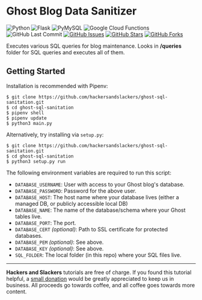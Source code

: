 # Ghost Blog Data Sanitizer

![Python](https://img.shields.io/badge/Python-v3.7-blue.svg?logo=python&longCache=true&logoColor=white&colorB=5e81ac&style=flat-square&colorA=4c566a)
![Flask](https://img.shields.io/badge/Flask-v1.0.2-blue.svg?longCache=true&logo=python&style=flat-square&logoColor=white&colorB=5e81ac&colorA=4c566a)
![PyMySQL](https://img.shields.io/badge/PyMySQL-v0.9.3-blue.svg?longCache=true&logo=python&longCache=true&style=flat-square&logoColor=white&colorB=5e81ac&colorA=4c566a)
![Google Cloud Functions](https://img.shields.io/badge/Google--Cloud--Functions-v93-blue.svg?longCache=true&logo=google&longCache=true&style=flat-square&logoColor=white&colorB=5e81ac&colorA=4c566a)
![GitHub Last Commit](https://img.shields.io/github/last-commit/google/skia.svg?style=flat-square&colorA=4c566a&colorB=a3be8c)
[![GitHub Issues](https://img.shields.io/github/issues/hackersandslackers/ghost-sql-sanitation.svg?style=flat-square&colorA=4c566a&colorB=ebcb8b&logo=Github)](https://github.com/hackersandslackers/ghost-sql-sanitation/issues)
[![GitHub Stars](https://img.shields.io/github/stars/hackersandslackers/ghost-sql-sanitation.svg?style=flat-square8&colorA=4c566a&colorB=ebcb8b&logo=Github)](https://github.com/hackersandslackers/ghost-sql-sanitation/stargazers)
[![GitHub Forks](https://img.shields.io/github/forks/hackersandslackers/ghost-sql-sanitation.svg?style=flat-square&colorA=4c566a&colorB=ebcb8b&logo=Github)](https://github.com/hackersandslackers/ghost-sql-sanitation/network)

Executes various SQL queries for blog maintenance. Looks in **/queries** folder for SQL queries and executes all of them.

## Getting Started

Installation is recommended with Pipenv:

```shell
$ git clone https://github.com/hackersandslackers/ghost-sql-sanitation.git
$ cd ghost-sql-sanitation
$ pipenv shell
$ pipenv update
$ python3 main.py
```

Alternatively, try installing via `setup.py`:

```shell
$ git clone https://github.com/hackersandslackers/ghost-sql-sanitation.git
$ cd ghost-sql-sanitation
$ python3 setup.py run
```

The following environment variables are required to run this script:

* `DATABASE_USERNAME`: User with access to your Ghost blog's database.
* `DATABASE_PASSWORD`: Password for the above user.
* `DATABASE_HOST`: The host name where your database lives (either a managed DB, or publicly accessible local DB)
* `DATABASE_NAME`: The name of the database/schema where your Ghost tables live.
* `DATABASE_PORT`: The port.
* `DATABASE_CERT` _(optional)_: Path to SSL certificate for protected databases.
* `DATABASE_PEM` _(optional)_: See above.
* `DATABASE_KEY` _(optional)_: See above.
* `SQL_FOLDER`: The local folder (in this repo) where your SQL files live.


-----

**Hackers and Slackers** tutorials are free of charge. If you found this tutorial helpful, a [small donation](https://www.buymeacoffee.com/hackersslackers) would be greatly appreciated to keep us in business. All proceeds go towards coffee, and all coffee goes towards more content.
